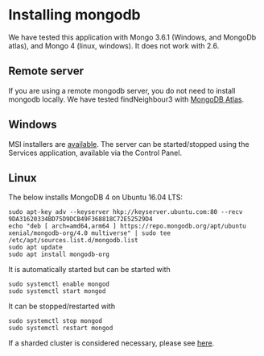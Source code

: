 # Installing mongodb
We have tested this application with Mongo 3.6.1 (Windows, and MongoDb atlas), and Mongo 4 (linux, windows).
It does not work with 2.6.  

## Remote server
If you are using a remote mongodb server, you do not need to install mongodb locally.  We have tested findNeighbour3 with [MongoDB Atlas](https://www.mongodb.com/cloud/atlas).

## Windows
MSI installers are [available](https://www.mongodb.com/download-center).
The server can be started/stopped using the Services application, available via the Control Panel.
## Linux
The below installs MongoDB 4 on Ubuntu 16.04 LTS:
```
sudo apt-key adv --keyserver hkp://keyserver.ubuntu.com:80 --recv 9DA31620334BD75D9DCB49F368818C72E52529D4
echo "deb [ arch=amd64,arm64 ] https://repo.mongodb.org/apt/ubuntu xenial/mongodb-org/4.0 multiverse" | sudo tee /etc/apt/sources.list.d/mongodb.list
sudo apt update
sudo apt install mongodb-org
```

It is automatically started but can be started with
```
sudo systemctl enable mongod
sudo systemctl start mongod
```

It can be stopped/restarted with
```
sudo systemctl stop mongod
sudo systemctl restart mongod
```  

If a sharded cluster is considered necessary, please see [here](mongosharding.md).

